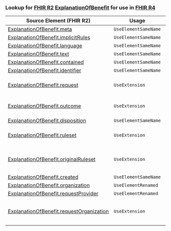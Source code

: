 ### Lookup for [FHIR R2](https://hl7.org/fhir/DSTU2/) [ExplanationOfBenefit](https://hl7.org/fhir/DSTU2/ExplanationOfBenefit.html) for use in [FHIR R4](https://hl7.org/fhir/R4/)

| Source Element (FHIR R2) | Usage | Target |
| -------------- | ----- | ------ |
| [ExplanationOfBenefit.meta](https://hl7.org/fhir/DSTU2/ExplanationOfBenefit.html#resource) | `UseElementSameName` | [ExplanationOfBenefit.meta](https://hl7.org/fhir/R4/ExplanationOfBenefit.html#resource) |
| [ExplanationOfBenefit.implicitRules](https://hl7.org/fhir/DSTU2/ExplanationOfBenefit.html#resource) | `UseElementSameName` | [ExplanationOfBenefit.implicitRules](https://hl7.org/fhir/R4/ExplanationOfBenefit.html#resource) |
| [ExplanationOfBenefit.language](https://hl7.org/fhir/DSTU2/ExplanationOfBenefit.html#resource) | `UseElementSameName` | [ExplanationOfBenefit.language](https://hl7.org/fhir/R4/ExplanationOfBenefit.html#resource) |
| [ExplanationOfBenefit.text](https://hl7.org/fhir/DSTU2/ExplanationOfBenefit.html#resource) | `UseElementSameName` | [ExplanationOfBenefit.text](https://hl7.org/fhir/R4/ExplanationOfBenefit.html#resource) |
| [ExplanationOfBenefit.contained](https://hl7.org/fhir/DSTU2/ExplanationOfBenefit.html#resource) | `UseElementSameName` | [ExplanationOfBenefit.contained](https://hl7.org/fhir/R4/ExplanationOfBenefit.html#resource) |
| [ExplanationOfBenefit.identifier](https://hl7.org/fhir/DSTU2/ExplanationOfBenefit.html#resource) | `UseElementSameName` | [ExplanationOfBenefit.identifier](https://hl7.org/fhir/R4/ExplanationOfBenefit.html#resource) |
| [ExplanationOfBenefit.request](https://hl7.org/fhir/DSTU2/ExplanationOfBenefit.html#resource) | `UseExtension` | [http://hl7.org/fhir/1.0/StructureDefinition/extension-ExplanationOfBenefit.request](StructureDefinition-ext-R2-ExplanationOfBenefit.request.html) |
| [ExplanationOfBenefit.outcome](https://hl7.org/fhir/DSTU2/ExplanationOfBenefit.html#resource) | `UseExtension` | [http://hl7.org/fhir/1.0/StructureDefinition/extension-ExplanationOfBenefit.outcome](StructureDefinition-ext-R2-ExplanationOfBenefit.outcome.html) |
| [ExplanationOfBenefit.disposition](https://hl7.org/fhir/DSTU2/ExplanationOfBenefit.html#resource) | `UseElementSameName` | [ExplanationOfBenefit.disposition](https://hl7.org/fhir/R4/ExplanationOfBenefit.html#resource) |
| [ExplanationOfBenefit.ruleset](https://hl7.org/fhir/DSTU2/ExplanationOfBenefit.html#resource) | `UseExtension` | [http://hl7.org/fhir/1.0/StructureDefinition/extension-ExplanationOfBenefit.ruleset](StructureDefinition-ext-R2-ExplanationOfBenefit.ruleset.html) |
| [ExplanationOfBenefit.originalRuleset](https://hl7.org/fhir/DSTU2/ExplanationOfBenefit.html#resource) | `UseExtension` | [http://hl7.org/fhir/1.0/StructureDefinition/extension-ExplanationOfBenefit.originalRuleset](StructureDefinition-ext-R2-ExplanationOfBenefit.originalRuleset.html) |
| [ExplanationOfBenefit.created](https://hl7.org/fhir/DSTU2/ExplanationOfBenefit.html#resource) | `UseElementSameName` | [ExplanationOfBenefit.created](https://hl7.org/fhir/R4/ExplanationOfBenefit.html#resource) |
| [ExplanationOfBenefit.organization](https://hl7.org/fhir/DSTU2/ExplanationOfBenefit.html#resource) | `UseElementRenamed` | [ExplanationOfBenefit.provider](https://hl7.org/fhir/R4/ExplanationOfBenefit.html#resource) |
| [ExplanationOfBenefit.requestProvider](https://hl7.org/fhir/DSTU2/ExplanationOfBenefit.html#resource) | `UseElementRenamed` | [ExplanationOfBenefit.provider](https://hl7.org/fhir/R4/ExplanationOfBenefit.html#resource) |
| [ExplanationOfBenefit.requestOrganization](https://hl7.org/fhir/DSTU2/ExplanationOfBenefit.html#resource) | `UseExtension` | [http://hl7.org/fhir/1.0/StructureDefinition/extension-ExplanationOfBenefit.requestOrganization](StructureDefinition-ext-R2-ExplanationOfBenefit.requestOrganization.html) |
